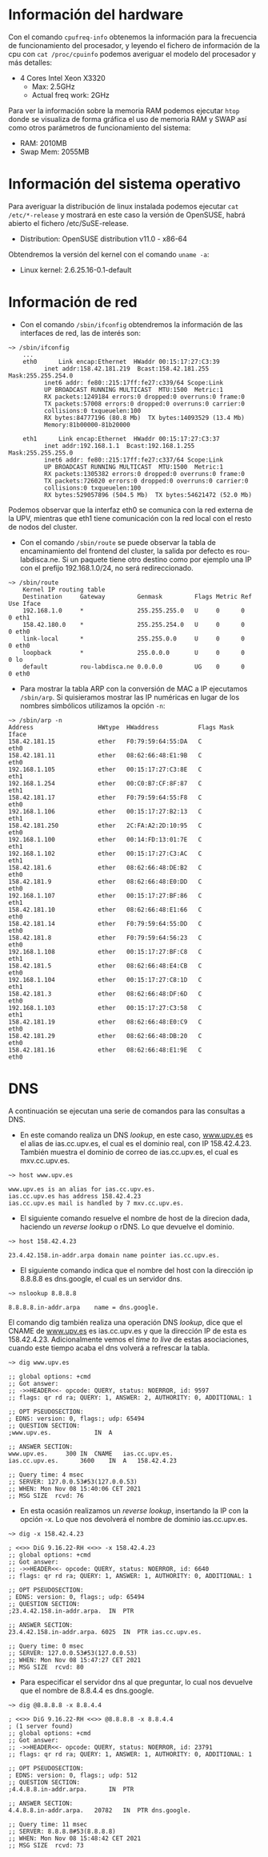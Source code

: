 # Información del hardware

Con el comando `cpufreq-info` obtenemos la información para la frecuencia de funcionamiento del procesador, y leyendo el fichero de información de la cpu con `cat /proc/cpuinfo` podemos averiguar el modelo del procesador y más detalles:

- 4 Cores Intel Xeon X3320 
	- Max: 2.5GHz
	- Actual freq work: 2GHz

Para ver la información sobre la memoria RAM podemos ejecutar `htop` donde se visualiza de forma gráfica el uso de memoria RAM y SWAP así como otros parámetros de funcionamiento del sistema:

- RAM: 2010MB 
- Swap Mem: 2055MB

# Información del sistema operativo

Para averiguar la distribución de linux instalada podemos ejecutar `cat /etc/*-release` y mostrará en este caso la versión de OpenSUSE, habrá abierto el fichero /etc/SuSE-release.

- Distribution: OpenSUSE distribution v11.0 - x86-64

Obtendremos la versión del kernel con el comando `uname -a`:
- Linux kernel: 2.6.25.16-0.1-default 

# Información de red

- Con el comando `/sbin/ifconfig` obtendremos la información de las interfaces de red, las de interés son:
```BashScript
~> /sbin/ifconfig
	...
	eth0      Link encap:Ethernet  HWaddr 00:15:17:27:C3:39 
		  inet addr:158.42.181.219  Bcast:158.42.181.255  Mask:255.255.254.0
		  inet6 addr: fe80::215:17ff:fe27:c339/64 Scope:Link
		  UP BROADCAST RUNNING MULTICAST  MTU:1500  Metric:1
		  RX packets:1249184 errors:0 dropped:0 overruns:0 frame:0
		  TX packets:57008 errors:0 dropped:0 overruns:0 carrier:0
		  collisions:0 txqueuelen:100 
		  RX bytes:84777196 (80.8 Mb)  TX bytes:14093529 (13.4 Mb)
		  Memory:81b00000-81b20000 

	eth1      Link encap:Ethernet  HWaddr 00:15:17:27:C3:37  
		  inet addr:192.168.1.1  Bcast:192.168.1.255  Mask:255.255.255.0
		  inet6 addr: fe80::215:17ff:fe27:c337/64 Scope:Link
		  UP BROADCAST RUNNING MULTICAST  MTU:1500  Metric:1
		  RX packets:1305382 errors:0 dropped:0 overruns:0 frame:0
		  TX packets:726020 errors:0 dropped:0 overruns:0 carrier:0
		  collisions:0 txqueuelen:100 
		  RX bytes:529057896 (504.5 Mb)  TX bytes:54621472 (52.0 Mb)
```

Podemos observar que la interfaz eth0 se comunica con la red externa de la UPV, mientras que eth1 tiene comunicación con la red local con el resto de nodos del cluster.

- Con el comando `/sbin/route` se puede observar la tabla de encaminamiento del frontend del cluster, la salida por defecto es rou-labdisca.ne. Si un paquete tiene otro destino como por ejemplo una IP con el prefijo 192.168.1.0/24, no será redireccionado.
```
~> /sbin/route
	Kernel IP routing table
	Destination     Gateway         Genmask         Flags Metric Ref    Use Iface
	192.168.1.0     *               255.255.255.0   U     0      0        0 eth1
	158.42.180.0    *               255.255.254.0   U     0      0        0 eth0
	link-local      *               255.255.0.0     U     0      0        0 eth0
	loopback        *               255.0.0.0       U     0      0        0 lo
	default         rou-labdisca.ne 0.0.0.0         UG    0      0        0 eth0
```

- Para mostrar la tabla ARP con la conversión de MAC a IP ejecutamos `/sbin/arp`. Si quisieramos mostrar las IP numéricas en lugar de los nombres simbólicos utilizamos la opción `-n`:
```
~> /sbin/arp -n
Address                  HWtype  HWaddress           Flags Mask            Iface
158.42.181.15            ether   F0:79:59:64:55:DA   C                     eth0
158.42.181.11            ether   08:62:66:48:E1:9B   C                     eth0
192.168.1.105            ether   00:15:17:27:C3:8E   C                     eth1
192.168.1.254            ether   00:C0:B7:CF:8F:87   C                     eth1
158.42.181.17            ether   F0:79:59:64:55:F8   C                     eth0
192.168.1.106            ether   00:15:17:27:B2:13   C                     eth1
158.42.181.250           ether   2C:FA:A2:2D:10:95   C                     eth0
192.168.1.100            ether   00:14:FD:13:01:7E   C                     eth1
192.168.1.102            ether   00:15:17:27:C3:AC   C                     eth1
158.42.181.6             ether   08:62:66:48:DE:B2   C                     eth0
158.42.181.9             ether   08:62:66:48:E0:DD   C                     eth0
192.168.1.107            ether   00:15:17:27:BF:86   C                     eth1
158.42.181.10            ether   08:62:66:48:E1:66   C                     eth0
158.42.181.14            ether   F0:79:59:64:55:DD   C                     eth0
158.42.181.8             ether   F0:79:59:64:56:23   C                     eth0
192.168.1.108            ether   00:15:17:27:BF:C8   C                     eth1
158.42.181.5             ether   08:62:66:48:E4:CB   C                     eth0
192.168.1.104            ether   00:15:17:27:C8:1D   C                     eth1
158.42.181.3             ether   08:62:66:48:DF:6D   C                     eth0
192.168.1.103            ether   00:15:17:27:C3:58   C                     eth1
158.42.181.19            ether   08:62:66:48:E0:C9   C                     eth0
158.42.181.29            ether   08:62:66:48:DB:20   C                     eth0
158.42.181.16            ether   08:62:66:48:E1:9E   C                     eth0
```

# DNS
A continuación se ejecutan una serie de comandos para las consultas a DNS. 

- En este comando realiza un DNS *lookup*, en este caso, www.upv.es es el alias de ias.cc.upv.es, el cual es el dominio real, con IP 158.42.4.23. También muestra el dominio de correo de ias.cc.upv.es, el cual es mxv.cc.upv.es.
```
~> host www.upv.es

www.upv.es is an alias for ias.cc.upv.es.
ias.cc.upv.es has address 158.42.4.23
ias.cc.upv.es mail is handled by 7 mxv.cc.upv.es.
```

- El siguiente comando resuelve el nombre de host de la direcion dada, haciendo un *reverse lookup* o rDNS. Lo que devuelve el dominio.
```
~> host 158.42.4.23

23.4.42.158.in-addr.arpa domain name pointer ias.cc.upv.es.
```

- El siguiente comando indica que el nombre del host con la dirección ip 8.8.8.8 es dns.google, el cual es un servidor dns.
```
~> nslookup 8.8.8.8

8.8.8.8.in-addr.arpa	name = dns.google.
```


El comando dig también realiza una operación DNS *lookup*, dice que el CNAME de www.upv.es es ias.cc.upv.es y que la dirección IP de esta es 158.42.4.23. Adicionalmente vemos el *time to live* de estas asociaciones, cuando este tiempo acaba el dns volverá a refrescar la tabla.
```
~> dig www.upv.es

;; global options: +cmd
;; Got answer:
;; ->>HEADER<<- opcode: QUERY, status: NOERROR, id: 9597
;; flags: qr rd ra; QUERY: 1, ANSWER: 2, AUTHORITY: 0, ADDITIONAL: 1

;; OPT PSEUDOSECTION:
; EDNS: version: 0, flags:; udp: 65494
;; QUESTION SECTION:
;www.upv.es.			IN	A

;; ANSWER SECTION:
www.upv.es.		300	IN	CNAME	ias.cc.upv.es.
ias.cc.upv.es.		3600	IN	A	158.42.4.23

;; Query time: 4 msec
;; SERVER: 127.0.0.53#53(127.0.0.53)
;; WHEN: Mon Nov 08 15:40:06 CET 2021
;; MSG SIZE  rcvd: 76
```


- En esta ocasión realizamos un *reverse lookup*, insertando la IP con la opción -x. Lo que nos devolverá el nombre de dominio ias.cc.upv.es.
```
~> dig -x 158.42.4.23

; <<>> DiG 9.16.22-RH <<>> -x 158.42.4.23
;; global options: +cmd
;; Got answer:
;; ->>HEADER<<- opcode: QUERY, status: NOERROR, id: 6640
;; flags: qr rd ra; QUERY: 1, ANSWER: 1, AUTHORITY: 0, ADDITIONAL: 1

;; OPT PSEUDOSECTION:
; EDNS: version: 0, flags:; udp: 65494
;; QUESTION SECTION:
;23.4.42.158.in-addr.arpa.	IN	PTR

;; ANSWER SECTION:
23.4.42.158.in-addr.arpa. 6025	IN	PTR	ias.cc.upv.es.

;; Query time: 0 msec
;; SERVER: 127.0.0.53#53(127.0.0.53)
;; WHEN: Mon Nov 08 15:47:27 CET 2021
;; MSG SIZE  rcvd: 80
```

- Para especificar el servidor dns al que preguntar, lo cual nos devuelve que el nombre de 8.8.4.4 es dns.google.
```
~> dig @8.8.8.8 -x 8.8.4.4

; <<>> DiG 9.16.22-RH <<>> @8.8.8.8 -x 8.8.4.4
; (1 server found)
;; global options: +cmd
;; Got answer:
;; ->>HEADER<<- opcode: QUERY, status: NOERROR, id: 23791
;; flags: qr rd ra; QUERY: 1, ANSWER: 1, AUTHORITY: 0, ADDITIONAL: 1

;; OPT PSEUDOSECTION:
; EDNS: version: 0, flags:; udp: 512
;; QUESTION SECTION:
;4.4.8.8.in-addr.arpa.		IN	PTR

;; ANSWER SECTION:
4.4.8.8.in-addr.arpa.	20782	IN	PTR	dns.google.

;; Query time: 11 msec
;; SERVER: 8.8.8.8#53(8.8.8.8)
;; WHEN: Mon Nov 08 15:48:42 CET 2021
;; MSG SIZE  rcvd: 73
```